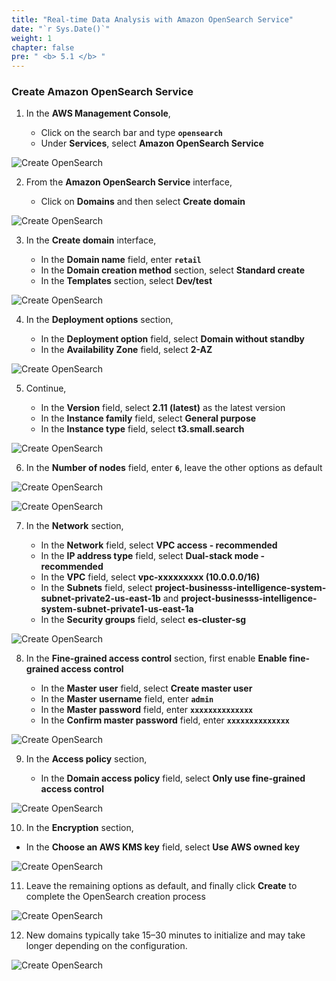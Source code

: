 ```yaml
---
title: "Real-time Data Analysis with Amazon OpenSearch Service"
date: "`r Sys.Date()`"
weight: 1
chapter: false
pre: " <b> 5.1 </b> "
---
```


### Create Amazon OpenSearch Service

1. In the **AWS Management Console**,

   - Click on the search bar and type **`opensearch`**
   - Under **Services**, select **Amazon OpenSearch Service**

![Create OpenSearch](/images/5.1-CreateOpenSearch/createopensearch-0001.png?featherlight=false&width=70pc)

2. From the **Amazon OpenSearch Service** interface,

   - Click on **Domains** and then select **Create domain**

![Create OpenSearch](/images/5.1-CreateOpenSearch/createopensearch-00013.png?featherlight=false&width=70pc)

3. In the **Create domain** interface,

   - In the **Domain name** field, enter **`retail`**
   - In the **Domain creation method** section, select **Standard create**
   - In the **Templates** section, select **Dev/test**

![Create OpenSearch](/images/5.1-CreateOpenSearch/createopensearch-0002.png?featherlight=false&width=70pc)

4. In the **Deployment options** section,

   - In the **Deployment option** field, select **Domain without standby**
   - In the **Availability Zone** field, select **2-AZ**

![Create OpenSearch](/images/5.1-CreateOpenSearch/createopensearch-0003.png?featherlight=false&width=70pc)

5. Continue,

   - In the **Version** field, select **2.11 (latest)** as the latest version
   - In the **Instance family** field, select **General purpose**
   - In the **Instance type** field, select **t3.small.search**

![Create OpenSearch](/images/5.1-CreateOpenSearch/createopensearch-0004.png?featherlight=false&width=70pc)

6. In the **Number of nodes** field, enter **`6`**, leave the other options as default

![Create OpenSearch](/images/5.1-CreateOpenSearch/createopensearch-0005.png?featherlight=false&width=70pc)

![Create OpenSearch](/images/5.1-CreateOpenSearch/createopensearch-0006.png?featherlight=false&width=70pc)

7. In the **Network** section,

   - In the **Network** field, select **VPC access - recommended**
   - In the **IP address type** field, select **Dual-stack mode - recommended**
   - In the **VPC** field, select **vpc-xxxxxxxxx (10.0.0.0/16)**
   - In the **Subnets** field, select **project-businesss-intelligence-system-subnet-private2-us-east-1b** and **project-businesss-intelligence-system-subnet-private1-us-east-1a**
   - In the **Security groups** field, select **es-cluster-sg**

![Create OpenSearch](/images/5.1-CreateOpenSearch/createopensearch-0007.png?featherlight=false&width=70pc)

8. In the **Fine-grained access control** section, first enable **Enable fine-grained access control**

   - In the **Master user** field, select **Create master user**
   - In the **Master username** field, enter **`admin`**
   - In the **Master password** field, enter **`xxxxxxxxxxxxxx`**
   - In the **Confirm master password** field, enter **`xxxxxxxxxxxxxx`**

![Create OpenSearch](/images/5.1-CreateOpenSearch/createopensearch-0008.png?featherlight=false&width=70pc)

9. In the **Access policy** section,

   - In the **Domain access policy** field, select **Only use fine-grained access control**

![Create OpenSearch](/images/5.1-CreateOpenSearch/createopensearch-0009.png?featherlight=false&width=70pc)

10. In the **Encryption** section,

- In the **Choose an AWS KMS key** field, select **Use AWS owned key**

![Create OpenSearch](/images/5.1-CreateOpenSearch/createopensearch-00010.png?featherlight=false&width=70pc)

11. Leave the remaining options as default, and finally click **Create** to complete the OpenSearch creation process

![Create OpenSearch](/images/5.1-CreateOpenSearch/createopensearch-00011.png?featherlight=false&width=70pc)

12. New domains typically take 15–30 minutes to initialize and may take longer depending on the configuration.

![Create OpenSearch](/images/5.1-CreateOpenSearch/createopensearch-00012.png?featherlight=false&width=70pc)
